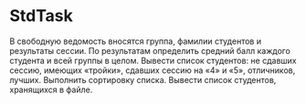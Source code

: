 # StdTask
В свободную ведомость вносятся группа, фамилии студентов и результаты сессии. По результатам определить средний балл каждого студента и всей группы в целом. Вывести список студентов: не сдавших сессию, имеющих «тройки», сдавших сессию на «4» и «5», отличников, лучших. Выполнить сортировку списка. Вывести список студентов, хранящихся в файле.
